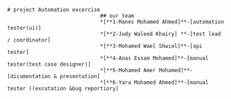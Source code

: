                                                                                # project Automation excercise
                                  ## our team
                                  *[**1-Manes Mohamed Ahmed]**-[automation tester(ui)]
                                  *[**2-Judy Waleed Khairy] **-[test lead / coordinator]
                                  *[**3-Mohamed Wael Shwiel]**-[api tester]
                                  *[**4-Anas Essam Mohamed]**-[manual tester(test case designer)]
                                  *[**5-Mohamed Amer Mohamed]**-[dicumentation & presentation]
                                  *[**6-Yara Mohamed Ahmed]**-[manual tester ((excutation &bug reportiory]
